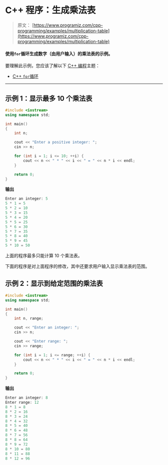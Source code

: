 # C++ 程序：生成乘法表

> 原文： [https://www.programiz.com/cpp-programming/examples/multiplication-table](https://www.programiz.com/cpp-programming/examples/multiplication-table)

#### 使用`for`循环生成数字（由用户输入）的乘法表的示例。

要理解此示例，您应该了解以下 [C++ 编程](/cpp-programming "C++ tutorial")主题：

*   [C++ `for`循环](/cpp-programming/for-loop) 

* * *

## 示例 1：显示最多 10 个乘法表

```cpp
#include <iostream>
using namespace std;

int main()
{
    int n;

    cout << "Enter a positive integer: ";
    cin >> n;

    for (int i = 1; i <= 10; ++i) {
        cout << n << " * " << i << " = " << n * i << endl;
    }

    return 0;
}
```

**输出**

```cpp
Enter an integer: 5
5 * 1 = 5
5 * 2 = 10
5 * 3 = 15
5 * 4 = 20
5 * 5 = 25
5 * 6 = 30
5 * 7 = 35
5 * 8 = 40
5 * 9 = 45
5 * 10 = 50 
```

上面的程序最多只能计算 10 个乘法表。

下面的程序是对上面程序的修改，其中还要求用户输入显示乘法表的范围。

## 示例 2：显示到给定范围的乘法表

```cpp
#include <iostream>
using namespace std;

int main()
{
    int n, range;

    cout << "Enter an integer: ";
    cin >> n;

    cout << "Enter range: ";
    cin >> range;

    for (int i = 1; i <= range; ++i) {
        cout << n << " * " << i << " = " << n * i << endl;
    }

    return 0;
}
```

**输出**

```cpp
Enter an integer: 8
Enter range: 12
8 * 1 = 8
8 * 2 = 16
8 * 3 = 24
8 * 4 = 32
8 * 5 = 40
8 * 6 = 48
8 * 7 = 56
8 * 8 = 64
8 * 9 = 72
8 * 10 = 80
8 * 11 = 88
8 * 12 = 96
```